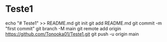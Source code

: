 # Teste1
echo "# Teste1" >> README.md
git init
git add README.md
git commit -m "first commit"
git branch -M main
git remote add origin https://github.com/Tonooka01/Teste1.git
git push -u origin main

